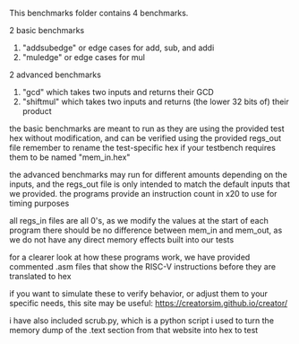 This benchmarks folder contains 4 benchmarks.

2 basic benchmarks 
  1. "addsubedge" or edge cases for add, sub, and addi
  2. "muledge" or edge cases for mul

2 advanced benchmarks
  1. "gcd" which takes two inputs and returns their GCD
  2. "shiftmul" which takes two inputs and returns (the lower 32 bits of) their product

the basic benchmarks are meant to run as they are using the provided test hex without 
modification, and can be verified using the provided regs_out file
remember to rename the test-specific hex if your testbench requires them to be named "mem_in.hex"

the advanced benchmarks may run for different amounts depending on the inputs,
and the regs_out file is only intended to match the default inputs that we provided.
the programs provide an instruction count in x20 to use for timing purposes

all regs_in files are all 0's, as we modify the values at the start of each program
there should be no difference between mem_in and mem_out, as we do not have any
direct memory effects built into our tests

for a clearer look at how these programs work, we have provided commented .asm
files that show the RISC-V instructions before they are translated to hex

if you want to simulate these to verify behavior, or adjust them to your
specific needs, this site may be useful: https://creatorsim.github.io/creator/ 

i have also included scrub.py, which is a python script i used to turn the 
memory dump of the .text section from that website into hex to test 